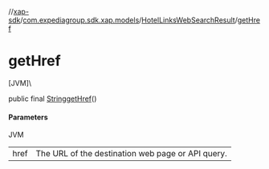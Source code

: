 //[xap-sdk](../../../index.md)/[com.expediagroup.sdk.xap.models](../index.md)/[HotelLinksWebSearchResult](index.md)/[getHref](get-href.md)

# getHref

[JVM]\

public final [String](https://docs.oracle.com/javase/8/docs/api/java/lang/String.html)[getHref](get-href.md)()

#### Parameters

JVM

| | |
|---|---|
| href | The URL of the destination web page or API query. |
